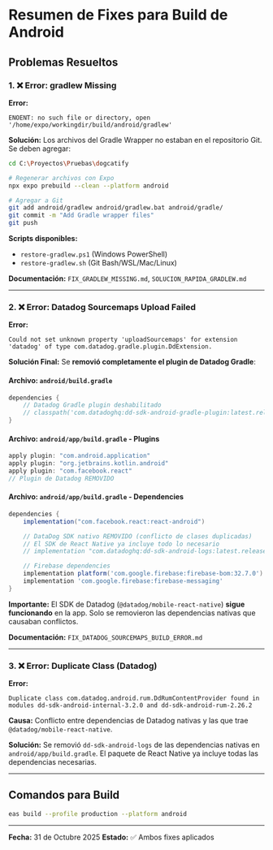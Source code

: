 # Resumen de Fixes para Build de Android

## Problemas Resueltos

### 1. ❌ Error: gradlew Missing
**Error:**
```
ENOENT: no such file or directory, open '/home/expo/workingdir/build/android/gradlew'
```

**Solución:**
Los archivos del Gradle Wrapper no estaban en el repositorio Git. Se deben agregar:

```bash
cd C:\Proyectos\Pruebas\dogcatify

# Regenerar archivos con Expo
npx expo prebuild --clean --platform android

# Agregar a Git
git add android/gradlew android/gradlew.bat android/gradle/
git commit -m "Add Gradle wrapper files"
git push
```

**Scripts disponibles:**
- `restore-gradlew.ps1` (Windows PowerShell)
- `restore-gradlew.sh` (Git Bash/WSL/Mac/Linux)

**Documentación:** `FIX_GRADLEW_MISSING.md`, `SOLUCION_RAPIDA_GRADLEW.md`

---

### 2. ❌ Error: Datadog Sourcemaps Upload Failed
**Error:**
```
Could not set unknown property 'uploadSourcemaps' for extension 'datadog' of type com.datadog.gradle.plugin.DdExtension.
```

**Solución Final:**
Se **removió completamente el plugin de Datadog Gradle**:

#### Archivo: `android/build.gradle`
```gradle
dependencies {
    // Datadog Gradle plugin deshabilitado
    // classpath('com.datadoghq:dd-sdk-android-gradle-plugin:latest.release')
}
```

#### Archivo: `android/app/build.gradle` - Plugins
```gradle
apply plugin: "com.android.application"
apply plugin: "org.jetbrains.kotlin.android"
apply plugin: "com.facebook.react"
// Plugin de Datadog REMOVIDO
```

#### Archivo: `android/app/build.gradle` - Dependencies
```gradle
dependencies {
    implementation("com.facebook.react:react-android")

    // DataDog SDK nativo REMOVIDO (conflicto de clases duplicadas)
    // El SDK de React Native ya incluye todo lo necesario
    // implementation "com.datadoghq:dd-sdk-android-logs:latest.release"

    // Firebase dependencies
    implementation platform('com.google.firebase:firebase-bom:32.7.0')
    implementation 'com.google.firebase:firebase-messaging'
}
```

**Importante:** El SDK de Datadog (`@datadog/mobile-react-native`) **sigue funcionando** en la app. Solo se removieron las dependencias nativas que causaban conflictos.

**Documentación:** `FIX_DATADOG_SOURCEMAPS_BUILD_ERROR.md`

---

### 3. ❌ Error: Duplicate Class (Datadog)
**Error:**
```
Duplicate class com.datadog.android.rum.DdRumContentProvider found in modules dd-sdk-android-internal-3.2.0 and dd-sdk-android-rum-2.26.2
```

**Causa:**
Conflicto entre dependencias de Datadog nativas y las que trae `@datadog/mobile-react-native`.

**Solución:**
Se removió `dd-sdk-android-logs` de las dependencias nativas en `android/app/build.gradle`. El paquete de React Native ya incluye todas las dependencias necesarias.

---

## Comandos para Build

```bash
eas build --profile production --platform android
```

---

**Fecha:** 31 de Octubre 2025
**Estado:** ✅ Ambos fixes aplicados
